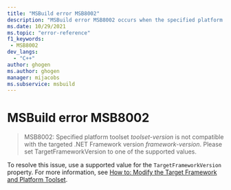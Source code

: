 ```yaml
---
title: "MSBuild error MSB8002"
description: "MSBuild error MSB8002 occurs when the specified platform toolset isn't compatible with the targeted .NET Framework version."
ms.date: 10/29/2021
ms.topic: "error-reference"
f1_keywords:
 - MSB8002
dev_langs:
  - "C++"
author: ghogen
ms.author: ghogen
manager: mijacobs
ms.subservice: msbuild
---
```

# MSBuild error MSB8002

> MSB8002: Specified platform toolset *toolset-version* is not compatible with the targeted .NET Framework version *framework-version*. Please set TargetFrameworkVersion to one of the supported values.

To resolve this issue, use a supported value for the `TargetFrameworkVersion` property. For more information, see [How to: Modify the Target Framework and Platform Toolset](/cpp/build/how-to-modify-the-target-framework-and-platform-toolset).
